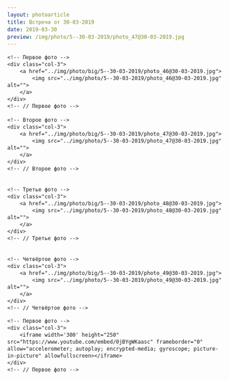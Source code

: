 ```yaml
---
layout: photoarticle
title: Встреча от 30-03-2019
date: 2019-03-30
preview: /img/photo/5--30-03-2019/photo_47@30-03-2019.jpg
---
```


<!-- 1 СТРОКА -->
<div class="row">
    
    <!-- Первое фото -->
    <div class="col-3">
        <a href="../img/photo/big/5--30-03-2019/photo_46@30-03-2019.jpg">
            <img src="../img/photo/5--30-03-2019/photo_46@30-03-2019.jpg" alt="">
        </a>
    </div>
    <!-- // Первое фото -->
    
    <!-- Второе фото -->
    <div class="col-3">                    
        <a href="../img/photo/big/5--30-03-2019/photo_47@30-03-2019.jpg">
            <img src="../img/photo/5--30-03-2019/photo_47@30-03-2019.jpg" alt="">
        </a>
    </div>
    <!-- // Второе фото -->
    
    
    <!-- Третье фото -->
    <div class="col-3">                    
        <a href="../img/photo/big/5--30-03-2019/photo_48@30-03-2019.jpg">
            <img src="../img/photo/5--30-03-2019/photo_48@30-03-2019.jpg" alt="">
        </a>
    </div>
    <!-- // Третье фото -->
    
    
    <!-- Четвёртое фото -->
    <div class="col-3">                    
        <a href="../img/photo/big/5--30-03-2019/photo_49@30-03-2019.jpg">
            <img src="../img/photo/5--30-03-2019/photo_49@30-03-2019.jpg" alt="">
        </a>
    </div>
    <!-- // Четвёртое фото -->
    
</div>
<!-- // 1 СТРОКА -->

<!-- 2 СТРОКА -->
<div class="row">
    
    <!-- Первое фото -->
    <div class="col-3">
        <iframe width='300' height="250" src="https://www.youtube.com/embed/0jBYgWKaasc" frameborder="0" allow="accelerometer; autoplay; encrypted-media; gyroscope; picture-in-picture" allowfullscreen></iframe>
    </div>
    <!-- // Первое фото -->
</div>
<!-- // 2 СТРОКА -->

